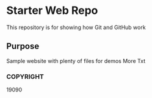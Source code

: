 # Starter Web Repo

This repository is for showing how Git and GitHub work

## Purpose

Sample website with plenty of files for demos
More Txt
### COPYRIGHT
19090
